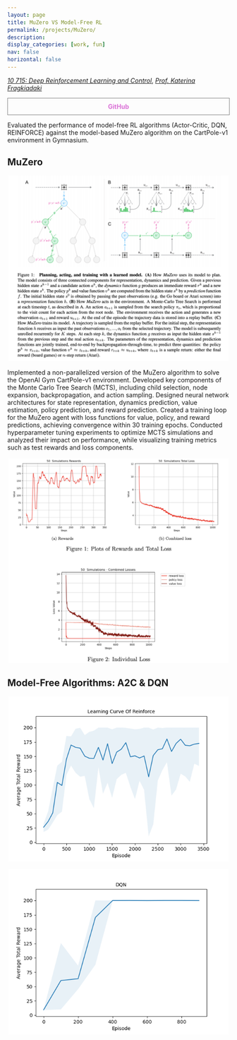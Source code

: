 ```yaml
---
layout: page
title: MuZero VS Model-Free RL
permalink: /projects/MuZero/
description:
display_categories: [work, fun]
nav: false
horizontal: false
---
```

  [_10 715: Deep Reinforcement Learning and Control_](https://cmudeeprl.github.io/703website_f24/), [_Prof. Katerina Fragkiadaki_](https://www.cs.cmu.edu/~katef/) 

<div style="display: flex;">
    <a href="https://github.com/Vansh28Kapoor/MuZero" style="flex: 1; padding: 10px; border: 1px solid grey; text-align: center; text-decoration: none;">
        <div style="font-weight: bold; color: orchid;">GitHub</div>
    </a>
</div>

<be>


Evaluated the performance of model-free RL algorithms (Actor-Critic, DQN, REINFORCE) against the model-based MuZero algorithm on the CartPole-v1 environment in Gymnasium.


## MuZero
<p align="center">	
    <img width="500"  src="/assets/img/MuZero.png">	
</p>	


Implemented a non-parallelized version of the MuZero algorithm to solve the OpenAI Gym CartPole-v1 environment. Developed key components of the Monte Carlo Tree Search (MCTS), including child selection, node expansion, backpropagation, and action sampling. Designed neural network architectures for state representation, dynamics prediction, value estimation, policy prediction, and reward prediction. Created a training loop for the MuZero agent with loss functions for value, policy, and reward predictions, achieving convergence within 30 training epochs. Conducted hyperparameter tuning experiments to optimize MCTS simulations and analyzed their impact on performance, while visualizing training metrics such as test rewards and loss components.	

<p align="center">	
    <img width="500"  src="/assets/img/MuZeroloss.png">	
</p>	

## Model-Free Algorithms: A2C & DQN

<p align="center">	
    <img width="500"  src="/assets/img/A2C.gif">	
</p>


<p align="center">	
    <img width="500"  src="/assets/img/DQN.png">	
</p>	
